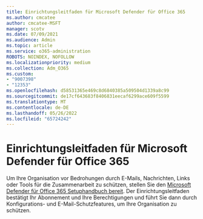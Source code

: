 ```yaml
---
title: Einrichtungsleitfaden für Microsoft Defender für Office 365
ms.author: cmcatee
author: cmcatee-MSFT
manager: scotv
ms.date: 07/09/2021
ms.audience: Admin
ms.topic: article
ms.service: o365-administration
ROBOTS: NOINDEX, NOFOLLOW
ms.localizationpriority: medium
ms.collection: Adm_O365
ms.custom:
- "9007398"
- "12353"
ms.openlocfilehash: d58531365e469c8d6840385a509504d1339a8c99
ms.sourcegitcommit: de17cf643683f8406831eecaf6299ace609f5599
ms.translationtype: MT
ms.contentlocale: de-DE
ms.lasthandoff: 05/26/2022
ms.locfileid: "65724242"
---
```

# <a name="microsoft-defender-for-office-365-setup-guide"></a>Einrichtungsleitfaden für Microsoft Defender für Office 365

Um Ihre Organisation vor Bedrohungen durch E-Mails, Nachrichten, Links oder Tools für die Zusammenarbeit zu schützen, stellen Sie den [Microsoft Defender für Office 365 Setuphandbuch bereit](https://admin.microsoft.com/adminportal/home#/modernonboarding/office365advancedthreatprotectionadvisor). Der Einrichtungsleitfaden bestätigt Ihr Abonnement und Ihre Berechtigungen und führt Sie dann durch Konfigurations- und E-Mail-Schutzfeatures, um Ihre Organisation zu schützen.